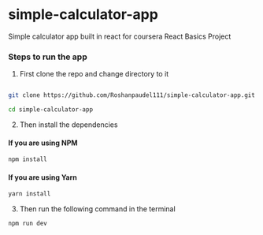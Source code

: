 # simple-calculator-app

Simple calculator app built in react for coursera React Basics Project

### Steps to run the app

1. First clone the repo and change directory to it

```sh

git clone https://github.com/Roshanpaudel111/simple-calculator-app.git

cd simple-calculator-app

```

2. Then install the dependencies

#### If you are using NPM

```sh
npm install
```

#### If you are using Yarn

```sh
yarn install
```

3. Then run the following command in the terminal

```sh
npm run dev
```
